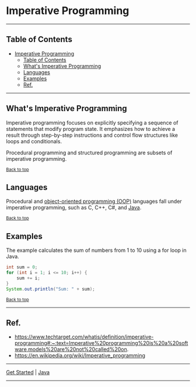 # Imperative Programming

---

## Table of Contents
<!-- TOC -->
* [Imperative Programming](#imperative-programming)
  * [Table of Contents](#table-of-contents)
  * [What's Imperative Programming](#whats-imperative-programming)
  * [Languages](#languages)
  * [Examples](#examples)
  * [Ref.](#ref)
<!-- TOC -->

---

## What's Imperative Programming

Imperative programming focuses on explicitly specifying a sequence of statements that modify program state. It emphasizes how to achieve a result through step-by-step instructions and control flow structures like loops and conditionals. 

Procedural programming and structured programming are subsets of imperative programming.

<sub>[Back to top](#table-of-contents)</sub>

## Languages

Procedural and [object-oriented programming (OOP)](oop.md) languages fall under imperative programming, such as C, C++, C#, and [Java](../../programming/languages/java).

<sub>[Back to top](#table-of-contents)</sub>

## Examples

The example calculates the sum of numbers from 1 to 10 using a for loop in Java.

```java
int sum = 0;
for (int i = 1; i <= 10; i++) {
    sum += i;
}
System.out.println("Sum: " + sum);
```

<sub>[Back to top](#table-of-contents)</sub>


---

## Ref.

- https://www.techtarget.com/whatis/definition/imperative-programming#:~:text=Imperative%20programming%20is%20a%20software,models%20are%20not%20called%20on.
- https://en.wikipedia.org/wiki/Imperative_programming

___

[Get Started](../../common/get-started.md) |
[Java](../languages/java/java.md#whats-oop)

---